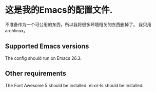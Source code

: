 
# 这是我的Emacs的配置文件.
不准备作为一个可公用的东西，所以我将很多环境相关的东西删掉了。
我只用archlinux。


## Supported Emacs versions

The config should run on Emacs 26.3.

## Other requirements

The Font Awesome 5 should be installed.
elixir-ls should be installed.
